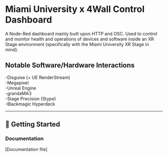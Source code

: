 # Miami University x 4Wall Control Dashboard

A Node-Red dashboard mainly built upon HTTP and OSC. Used to control and monitor health and operations of devices and software inside an XR Stage environment (specifically with the Miami University XR Stage in mind).

## Notable Software/Hardware Interactions

-Disguise (+ UE RenderStream)  
-Megapixel  
-Unreal Engine  
-grandaMA3  
-Stage Precision (Stype)  
-Blackmagic Hyperdeck  

---

## 🚀 Getting Started

### Documentation

[Documentation file]

